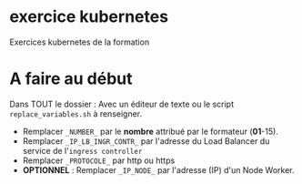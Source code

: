 # exercice kubernetes

Exercices kubernetes de la formation

# A faire au début

Dans TOUT le dossier :
Avec un éditeur de texte ou le script `replace_variables.sh` à renseigner.

- Remplacer `_NUMBER_` par le **nombre** attribué par le formateur (**01**-15).
- Remplacer `_IP_LB_INGR_CONTR_` par l'adresse du Load Balancer du service de l'`ingress controller`
- Remplacer `_PROTOCOLE_` par http ou https
- **OPTIONNEL** : Remplacer `_IP_NODE_` par l'adresse (IP) d'un Node Worker.


